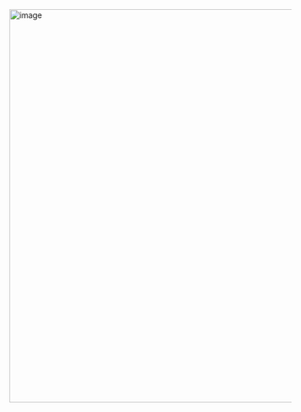 <img width="701" alt="image" src="https://github.com/treeralph/camp_kiosk/assets/50291395/78c4eca6-b9de-4b4a-be60-398ad7203e39">
